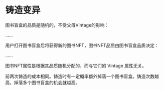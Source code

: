 # 铸造变异

图书盲盒的品质是随机的，不受父母Vintage的影响：

……

用户打开图书盲盒后将获得新的图书NFT，图书NFT品质由图书盲盒品质决定：

……

图书NFT属性是根据其品质随机分配的，而与它们的 Vintage 属性无关。

前两次铸造的成本相同。铸造时有一定概率额外掉落一个图书盲盒。铸造次数越高，掉落多个图书盲盒的机会就越高。
